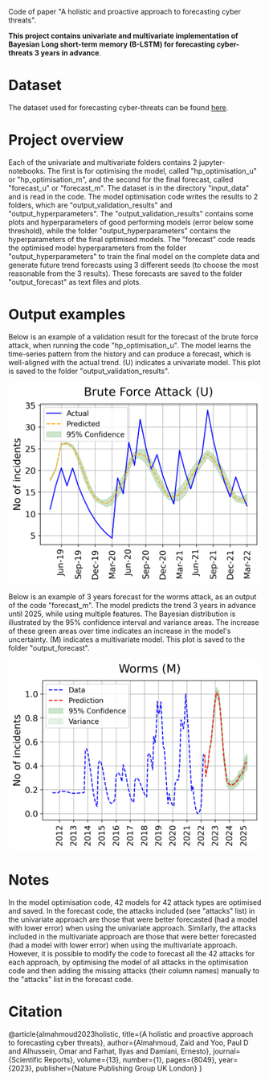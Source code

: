 Code of paper "A holistic and proactive approach to forecasting cyber threats".

**This project contains univariate and multivariate implementation of Bayesian Long short-term memory (B-LSTM) for forecasting cyber-threats 3 years in advance**.

# Dataset
The dataset used for forecasting cyber-threats can be found [here](https://github.com/zaidalmahmoud/Cyber-threat-forecast/blob/main/univariate/input_data/T-HMGDN-F-0711-0322.csv).

# Project overview
Each of the univariate and multivariate folders contains 2 jupyter-notebooks. The first is for optimising the model, called "hp_optimisation_u" or "hp_optimisation_m", and the second for the final forecast, called "forecast_u" or "forecast_m". The dataset is in the directory "input_data" and is read in the code. The model optimisation code writes the results to 2 folders, which are "output_validation_results" and "output_hyperparameters". The "output_validation_results" contains some plots and hyperparameters of good performing models (error below some threshold), while the folder "output_hyperparameters" contains the hyperparameters of the final optimised models. The "forecast" code reads the optimised model hyperparameters from the folder "output_hyperparameters" to train the final model on the complete data and generate future trend forecasts using 3 different seeds (to choose the most reasonable from the 3 results). These forecasts are saved to the folder "output_forecast" as text files and plots.

# Output examples
Below is an example of a validation result for the forecast of the brute force attack, when running the code "hp_optimisation_u". The model learns the time-series pattern from the history and can produce a forecast, which is well-aligned with the actual trend. (U) indicates a univariate model. This plot is saved to the folder "output_validation_results".

<p align="center">
<a href="url"><img src="./univariate/output_validation_results/Brute%20Force%20Attack_t_7.png" align="centre"  width="700"   ></a>
</p>


Below is an example of 3 years forecast for the worms attack, as an output of the code "forecast_m". The model predicts the trend 3 years in advance until 2025, while using multiple features. The Bayesian distribution is illustrated by the 95% confidence interval and variance areas. The increase of these green areas over time indicates an increase in the model's uncertainty. (M) indicates a multivariate model. This plot is saved to the folder "output_forecast".

<p align="center">
<a href="url"><img src="./multivariate/output_forecast/Worms1.png" align="centre"  width="700"   ></a>
</p>


# Notes
In the model optimisation code, 42 models for 42 attack types are optimised and saved. In the forecast code, the attacks included (see "attacks" list) in the univariate approach are those that were better forecasted (had a model with lower error) when using the univariate approach. Similarly, the attacks included in the multivariate approach are those that were better forecasted (had a model with lower error) when using the multivariate approach. However, it is possible to modify the code to forecast all the 42 attacks for each approach, by optimising the model of all attacks in the optimisation code and then adding the missing attacks (their column names) manually to the "attacks" list in the forecast code.

# Citation

@article{almahmoud2023holistic,
  title={A holistic and proactive approach to forecasting cyber threats},
  author={Almahmoud, Zaid and Yoo, Paul D and Alhussein, Omar and Farhat, Ilyas and Damiani, Ernesto},
  journal={Scientific Reports},
  volume={13},
  number={1},
  pages={8049},
  year={2023},
  publisher={Nature Publishing Group UK London}
}





